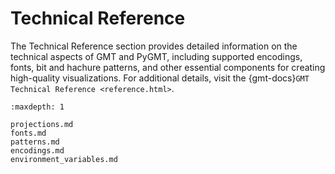 # Technical Reference

The Technical Reference section provides detailed information on the technical aspects of
GMT and PyGMT, including supported encodings, fonts, bit and hachure patterns, and other
essential components for creating high-quality visualizations. For additional details,
visit the {gmt-docs}`GMT Technical Reference <reference.html>`.

```{toctree}
:maxdepth: 1

projections.md
fonts.md
patterns.md
encodings.md
environment_variables.md
```
